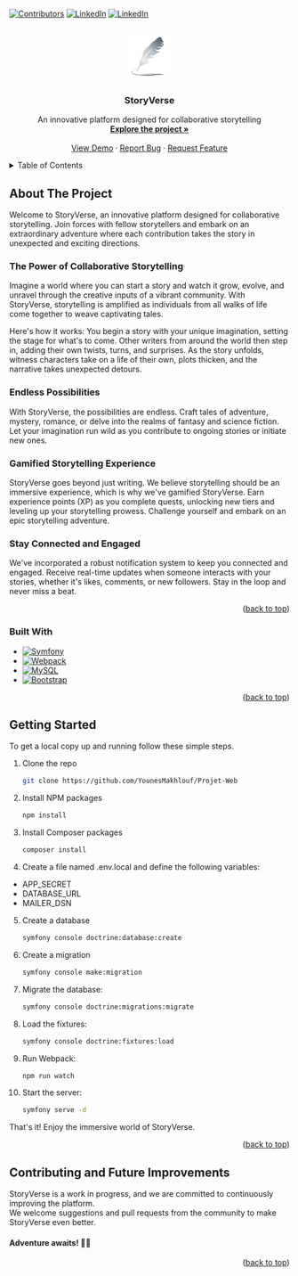 <a name="readme-top"></a>

<!-- PROJECT SHIELDS -->

[![Contributors][contributors-shield]][contributors-url]
[![LinkedIn][linkedin-shield]][linkedin-url-younes]
[![LinkedIn][linkedin-shield]][linkedin-url-salma]


<!-- PROJECT LOGO -->
<br />
<div align="center">
  <a href="https://github.com/YounesMakhlouf/Projet-Web">
    <img src="assets/img/logo.webp" alt="Logo" width="80" height="80">
  </a>

<h3 align="center">StoryVerse</h3>

  <p align="center">
An innovative platform designed for collaborative storytelling
    <br />
    <a href="https://github.com/YounesMakhlouf/Projet-Web"><strong>Explore the project »</strong></a>
    <br />
    <br />
    <a href="https://github.com/YounesMakhlouf/Projet-Web">View Demo</a>
    ·
    <a href="https://github.com/YounesMakhlouf/Projet-Web/issues">Report Bug</a>
    ·
    <a href="https://github.com/YounesMakhlouf/Projet-Web/issues">Request Feature</a>
  </p>
</div>


<!-- TABLE OF CONTENTS -->
<details>
  <summary>Table of Contents</summary>
  <ol>
    <li>
      <a href="#about-the-project">About The Project</a>
      <ul>
        <li><a href="#built-with">Built With</a></li>
      </ul>
    </li>
    <li>
      <a href="#getting-started">Getting Started</a>
    </li>
    <li><a href="#contributing">Contributing and future plans</a></li> 
  </ol>
</details>


<!-- ABOUT THE PROJECT -->

## About The Project

Welcome to StoryVerse, an innovative platform designed for collaborative storytelling. Join forces with fellow
storytellers and embark on an extraordinary adventure where each contribution takes the story in unexpected and exciting
directions.

### The Power of Collaborative Storytelling

Imagine a world where you can start a story and watch it grow, evolve, and unravel through the creative inputs of a
vibrant community. With StoryVerse, storytelling is amplified as individuals from all walks of life come together to
weave captivating tales.

Here's how it works: You begin a story with your unique imagination, setting the stage for what's to come. Other writers
from around the world then step in, adding their own twists, turns, and surprises. As the story unfolds, witness
characters take on a life of their own, plots thicken, and the narrative takes unexpected detours.

### Endless Possibilities

With StoryVerse, the possibilities are endless. Craft tales of adventure, mystery, romance, or delve into the realms of
fantasy and science fiction. Let your imagination run wild as you contribute to ongoing stories or initiate new ones.

### Gamified Storytelling Experience

StoryVerse goes beyond just writing. We believe storytelling should be an immersive experience, which is why we've
gamified StoryVerse. Earn experience points (XP) as you complete quests, unlocking new tiers and leveling up your
storytelling prowess. Challenge yourself and embark on an epic storytelling adventure.

### Stay Connected and Engaged

We've incorporated a robust notification system to keep you connected and engaged. Receive real-time updates when
someone interacts with your stories, whether it's likes, comments, or new followers. Stay in the loop and never miss a
beat.

<p align="right">(<a href="#readme-top">back to top</a>)</p>

### Built With

* [![Symfony][Symfony.dev]][Symfony-url]
* [![Webpack][Webpack.dev]][Webpack-url]
* [![MySQL][MySQL.dev]][MySQL-url]
* [![Bootstrap][Bootstrap.com]][Bootstrap-url]

<p align="right">(<a href="#readme-top">back to top</a>)</p>



<!-- GETTING STARTED -->

## Getting Started

To get a local copy up and running follow these simple steps.

1. Clone the repo
   ```sh
   git clone https://github.com/YounesMakhlouf/Projet-Web
   ```
2. Install NPM packages
   ```sh
   npm install
   ```
3. Install Composer packages
   ```sh
   composer install
   ```
4. Create a file named .env.local and define the following variables:
<ul>
<li>APP_SECRET</li>
<li>DATABASE_URL</li>
<li>MAILER_DSN</li>
</ul>

5. Create a database
    ```sh
    symfony console doctrine:database:create
    ```
6. Create a migration
    ```sh
    symfony console make:migration
    ```
7. Migrate the database:
    ```sh
    symfony console doctrine:migrations:migrate
    ```
8. Load the fixtures:
    ```sh
    symfony console doctrine:fixtures:load
    ```
9. Run Webpack:
    ```sh
    npm run watch
    ```
10. Start the server:
    ```sh
    symfony serve -d
    ```

That's it! Enjoy the immersive world of StoryVerse.

<p align="right">(<a href="#readme-top">back to top</a>)</p>

<!-- CONTRIBUTING -->

## Contributing and Future Improvements

StoryVerse is a work in progress, and we are committed to continuously improving the platform. </br>
We welcome suggestions and pull requests from the community to make StoryVerse even better.

#### Adventure awaits! 📖✨

<p align="right">(<a href="#readme-top">back to top</a>)</p>


<!-- MARKDOWN LINKS & IMAGES -->

[contributors-shield]: https://img.shields.io/github/contributors/YounesMakhlouf/Projet-Web.svg?style=for-the-badge

[contributors-url]: https://github.com/YounesMakhlouf/Projet-Web/graphs/contributors

[linkedin-shield]: https://img.shields.io/badge/-LinkedIn-black.svg?style=for-the-badge&logo=linkedin&colorB=555

[linkedin-url-younes]: https://www.linkedin.com/in/younes-makhlouf-608321255/

[linkedin-url-salma]: https://www.linkedin.com/in/selma-bouabidi-938b08237/

[Bootstrap.com]: https://img.shields.io/badge/Bootstrap-563D7C?style=for-the-badge&logo=bootstrap&logoColor=white

[Bootstrap-url]: https://getbootstrap.com

[Symfony.dev]: https://img.shields.io/static/v1?style=for-the-badge&message=Symfony&color=000000&logo=Symfony&logoColor=FFFFFF&label=

[Symfony-url]: https://symfony.com/

[Webpack.dev]: https://img.shields.io/static/v1?style=for-the-badge&message=Webpack&color=222222&logo=Webpack&logoColor=8DD6F9&label=

[Webpack-url]: https://webpack.js.org/

[MySQL-url]:https://www.mysql.com/fr/

[MySQL.dev]: https://img.shields.io/static/v1?style=for-the-badge&message=MySQL&color=4479A1&logo=MySQL&logoColor=FFFFFF&label=